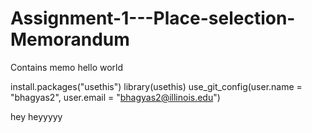 # Assignment-1---Place-selection-Memorandum
Contains memo 
hello world 


install.packages("usethis")
library(usethis)
use_git_config(user.name = "bhagyas2", user.email = "bhagyas2@illinois.edu")
 
 hey
 heyyyyy